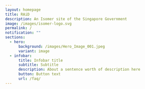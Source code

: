 ```yaml
---
layout: homepage
title: RAiD
description: An Isomer site of the Singapore Government
image: /images/isomer-logo.svg
permalink: /
notification: ""
sections:
  - hero:
      background: /images/Hero_Image_001.jpeg
      variant: image
  - infobar:
      title: Infobar title
      subtitle: Subtitle
      description: About a sentence worth of description here
      button: Button text
      url: /faq/
---
```

